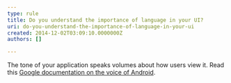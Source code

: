 ```yaml
---
type: rule
title: Do you understand the importance of language in your UI?
uri: do-you-understand-the-importance-of-language-in-your-ui
created: 2014-12-02T03:09:10.0000000Z
authors: []

---
```


 The tone of your application speaks volumes about how users view it. Read this [Google documentation on the voice of Android](http&#58;//developer.android.com/design/style/writing.html). 
